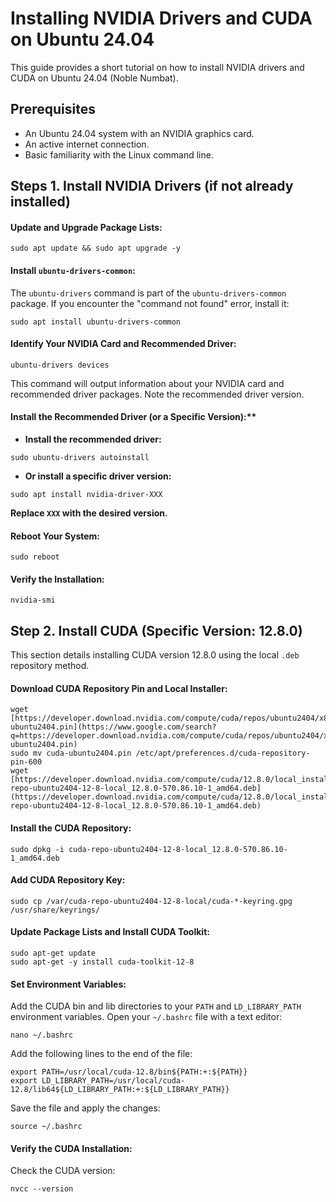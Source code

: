 # Installing NVIDIA Drivers and CUDA on Ubuntu 24.04

This guide provides a short tutorial on how to install NVIDIA drivers and CUDA on Ubuntu 24.04 (Noble Numbat).

## Prerequisites

* An Ubuntu 24.04 system with an NVIDIA graphics card.
* An active internet connection.
* Basic familiarity with the Linux command line.

## Steps 1. Install NVIDIA Drivers (if not already installed)

#### Update and Upgrade Package Lists:

```shell
sudo apt update && sudo apt upgrade -y
```

#### Install `ubuntu-drivers-common`:

The `ubuntu-drivers` command is part of the `ubuntu-drivers-common` package. If you encounter the "command not found" error, install it:

```shell
sudo apt install ubuntu-drivers-common
```

#### Identify Your NVIDIA Card and Recommended Driver:

```shell
ubuntu-drivers devices
```

This command will output information about your NVIDIA card and recommended driver packages. Note the recommended driver version.

#### Install the Recommended Driver (or a Specific Version):**

* **Install the recommended driver:**

```shell
sudo ubuntu-drivers autoinstall
```

* **Or install a specific driver version:**

```shell
sudo apt install nvidia-driver-XXX
```

**Replace `XXX` with the desired version.**

#### Reboot Your System:

```shell
sudo reboot
```

#### Verify the Installation:

```shell
nvidia-smi
```

## Step 2. Install CUDA (Specific Version: 12.8.0)

This section details installing CUDA version 12.8.0 using the local `.deb` repository method.

#### Download CUDA Repository Pin and Local Installer:

```shell
wget [https://developer.download.nvidia.com/compute/cuda/repos/ubuntu2404/x86_64/cuda-ubuntu2404.pin](https://www.google.com/search?q=https://developer.download.nvidia.com/compute/cuda/repos/ubuntu2404/x86_64/cuda-ubuntu2404.pin)
sudo mv cuda-ubuntu2404.pin /etc/apt/preferences.d/cuda-repository-pin-600
wget [https://developer.download.nvidia.com/compute/cuda/12.8.0/local_installers/cuda-repo-ubuntu2404-12-8-local_12.8.0-570.86.10-1_amd64.deb](https://developer.download.nvidia.com/compute/cuda/12.8.0/local_installers/cuda-repo-ubuntu2404-12-8-local_12.8.0-570.86.10-1_amd64.deb)
```

#### Install the CUDA Repository:

```shell
sudo dpkg -i cuda-repo-ubuntu2404-12-8-local_12.8.0-570.86.10-1_amd64.deb
```

#### Add CUDA Repository Key:

```shell
sudo cp /var/cuda-repo-ubuntu2404-12-8-local/cuda-*-keyring.gpg /usr/share/keyrings/
```

#### Update Package Lists and Install CUDA Toolkit:

```shell
sudo apt-get update
sudo apt-get -y install cuda-toolkit-12-8
```

#### Set Environment Variables:

Add the CUDA bin and lib directories to your `PATH` and `LD_LIBRARY_PATH` environment variables. Open your `~/.bashrc` file with a text editor:

```shell
nano ~/.bashrc
```

Add the following lines to the end of the file:

```shell
export PATH=/usr/local/cuda-12.8/bin${PATH:+:${PATH}}
export LD_LIBRARY_PATH=/usr/local/cuda-12.8/lib64${LD_LIBRARY_PATH:+:${LD_LIBRARY_PATH}}
```

Save the file and apply the changes:

```shell
source ~/.bashrc
```

#### Verify the CUDA Installation:

Check the CUDA version:

```shell
nvcc --version
```